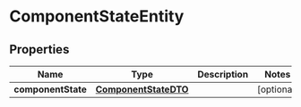 

# ComponentStateEntity

## Properties

Name | Type | Description | Notes
------------ | ------------- | ------------- | -------------
**componentState** | [**ComponentStateDTO**](ComponentStateDTO.md) |  |  [optional]



